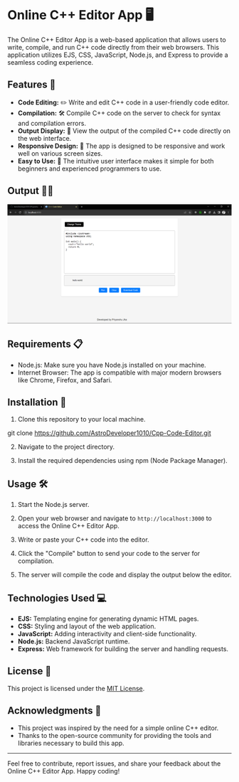 # Online C++ Editor App 🖥️

The Online C++ Editor App is a web-based application that allows users to write, compile, and run C++ code directly from their web browsers. This application utilizes EJS, CSS, JavaScript, Node.js, and Express to provide a seamless coding experience.

## Features 🚀

- **Code Editing:** ✏️ Write and edit C++ code in a user-friendly code editor.
- **Compilation:** 🛠️ Compile C++ code on the server to check for syntax and compilation errors.
- **Output Display:** 👀 View the output of the compiled C++ code directly on the web interface.
- **Responsive Design:** 📱 The app is designed to be responsive and work well on various screen sizes.
- **Easy to Use:** 🌟 The intuitive user interface makes it simple for both beginners and experienced programmers to use.

## Output 👨‍💻
![Output](output.png)

## Requirements 📋

- Node.js: Make sure you have Node.js installed on your machine.
- Internet Browser: The app is compatible with major modern browsers like Chrome, Firefox, and Safari.

## Installation 🔧

1. Clone this repository to your local machine.

git clone https://github.com/AstroDeveloper1010/Cpp-Code-Editor.git

2. Navigate to the project directory.

3. Install the required dependencies using npm (Node Package Manager).


## Usage 🛠️

1. Start the Node.js server.

2. Open your web browser and navigate to `http://localhost:3000` to access the Online C++ Editor App.

3. Write or paste your C++ code into the editor.

4. Click the "Compile" button to send your code to the server for compilation.

5. The server will compile the code and display the output below the editor.

## Technologies Used 💻

- **EJS:** Templating engine for generating dynamic HTML pages.
- **CSS:** Styling and layout of the web application.
- **JavaScript:** Adding interactivity and client-side functionality.
- **Node.js:** Backend JavaScript runtime.
- **Express:** Web framework for building the server and handling requests.


## License 📄

This project is licensed under the [MIT License](LICENSE).

## Acknowledgments 🙌

- This project was inspired by the need for a simple online C++ editor.
- Thanks to the open-source community for providing the tools and libraries necessary to build this app.

---

Feel free to contribute, report issues, and share your feedback about the Online C++ Editor App. Happy coding!
